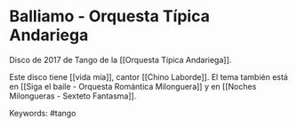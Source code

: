 # Balliamo - Orquesta Típica Andariega
Disco de 2017 de Tango de la [[Orquesta Típica Andariega]].


Este disco tiene [[vida mía]], cantor [[Chino Laborde]]. El tema también está en [[Siga el baile - Orquesta Romántica Milonguera]] y en [[Noches Milongueras - Sexteto Fantasma]]. 

Keywords: #tango